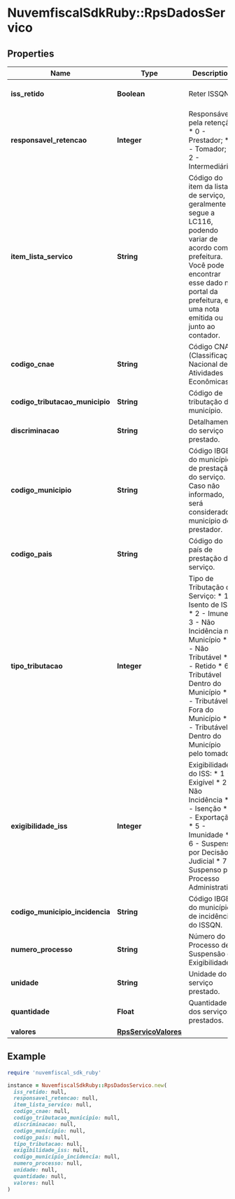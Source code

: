 # NuvemfiscalSdkRuby::RpsDadosServico

## Properties

| Name | Type | Description | Notes |
| ---- | ---- | ----------- | ----- |
| **iss_retido** | **Boolean** | Reter ISSQN. | [optional][default to false] |
| **responsavel_retencao** | **Integer** | Responsável pela retenção:  * 0 - Prestador;  * 1 - Tomador;  * 2 - Intermediário. | [optional] |
| **item_lista_servico** | **String** | Código do item da lista de serviço, geralmente segue a LC116, podendo variar de acordo com a prefeitura.    Você pode encontrar esse dado no portal da prefeitura, em uma nota emitida ou junto ao contador. |  |
| **codigo_cnae** | **String** | Código CNAE (Classificação Nacional de Atividades Econômicas). | [optional] |
| **codigo_tributacao_municipio** | **String** | Código de tributação do município. | [optional] |
| **discriminacao** | **String** | Detalhamento do serviço prestado. |  |
| **codigo_municipio** | **String** | Código IBGE do município de prestação do serviço.  Caso não informado, será considerado o município do prestador. | [optional] |
| **codigo_pais** | **String** | Código do país de prestação do serviço. | [optional] |
| **tipo_tributacao** | **Integer** | Tipo de Tributação do Serviço:  * 1 - Isento de ISS  * 2 - Imune  * 3 - Não Incidência no Município  * 4 - Não Tributável  * 5 - Retido  * 6 - Tributável Dentro do Município  * 7 - Tributável Fora do Município  * 8 - Tributável Dentro do Município pelo tomador | [optional] |
| **exigibilidade_iss** | **Integer** | Exigibilidade do ISS:  * 1 - Exigível  * 2 - Não Incidência  * 3 - Isenção  * 4 - Exportação  * 5 - Imunidade  * 6 - Suspenso por Decisão Judicial  * 7 - Suspenso por Processo Administrativo | [optional] |
| **codigo_municipio_incidencia** | **String** | Código IBGE do município de incidência do ISSQN. | [optional] |
| **numero_processo** | **String** | Número do Processo de Suspensão da Exigibilidade. | [optional] |
| **unidade** | **String** | Unidade do serviço prestado. | [optional] |
| **quantidade** | **Float** | Quantidade dos serviços prestados. | [optional] |
| **valores** | [**RpsServicoValores**](RpsServicoValores.md) |  |  |

## Example

```ruby
require 'nuvemfiscal_sdk_ruby'

instance = NuvemfiscalSdkRuby::RpsDadosServico.new(
  iss_retido: null,
  responsavel_retencao: null,
  item_lista_servico: null,
  codigo_cnae: null,
  codigo_tributacao_municipio: null,
  discriminacao: null,
  codigo_municipio: null,
  codigo_pais: null,
  tipo_tributacao: null,
  exigibilidade_iss: null,
  codigo_municipio_incidencia: null,
  numero_processo: null,
  unidade: null,
  quantidade: null,
  valores: null
)
```

